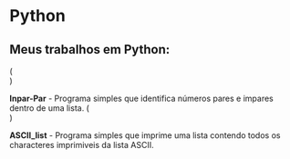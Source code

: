 # Python
Meus trabalhos em Python:
---
  (<br>)
  
**Inpar-Par** - Programa simples que identifica números pares e impares dentro de uma lista.
  (<br>)
  
**ASCII_list** - Programa simples que imprime uma lista contendo todos os characteres imprimiveis da lista ASCII.

